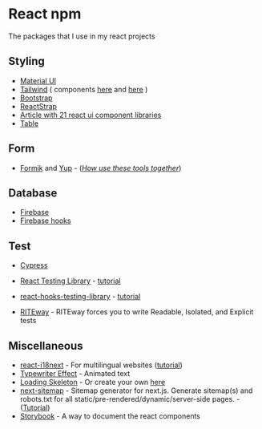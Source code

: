 # React npm

The packages that I use in my react projects

## Styling
- [Material UI](https://material-ui.com/getting-started/installation/)
- [Tailwind](https://tailwindcss.com/) ( components [here](https://tailwindcomponents.com/) and [here](https://tailwindui.com/components) )
- [Bootstrap](https://www.npmjs.com/package/bootstrap)
- [ReactStrap](https://reactstrap.github.io/)
- [Article with 21 react ui component libraries](https://javascript.plainenglish.io/21-react-ui-component-libraries-you-should-start-using-from-today-6249758d188)
- [Table](https://www.npmjs.com/package/react-data-table-component)

## Form
- [Formik](https://formik.org/docs/overview) and [Yup](https://www.npmjs.com/package/yup) - ([_How use these tools together_](https://www.youtube.com/watch?v=TxEVnaISj1w))

## Database
- [Firebase](https://www.npmjs.com/package/firebase)
- [Firebase hooks](https://www.npmjs.com/package/react-firebase-hooks)

## Test
- [Cypress](https://www.cypress.io/)

- [React Testing Library](https://www.npmjs.com/package/@testing-library/react) - [tutorial](https://www.youtube.com/playlist?list=PL4cUxeGkcC9gm4_-5UsNmLqMosM-dzuvQ)
- [react-hooks-testing-library](https://github.com/testing-library/react-hooks-testing-library#installation) - [tutorial](https://www.toptal.com/react/testing-react-hooks-tutorial?utm_campaign=a-complete-guide-to-testing-react-hooks)
- [RITEway](https://www.npmjs.com/package/riteway) - RITEway forces you to write Readable, Isolated, and Explicit tests

## Miscellaneous
- [react-i18next](https://react.i18next.com/getting-started) - For multilingual websites ([tutorial](https://medium.com/@ricklee_10931/react-multi-lingual-with-react-i18next-57879f986168))
- [Typewriter Effect](https://www.npmjs.com/package/typewriter-effect#react) - Animated text
- [Loading Skeleton](https://www.npmjs.com/package/react-loading-skeleton) - Or create your own [here](https://www.youtube.com/playlist?list=PL4cUxeGkcC9i6bZhMuAzQpC6YgLmB4k4-)
- [next-sitemap](https://www.npmjs.com/package/next-sitemap) - Sitemap generator for next.js. Generate sitemap(s) and robots.txt for all static/pre-rendered/dynamic/server-side pages. - ([Tutorial](https://www.youtube.com/watch?v=fOoH9Z5adrg))
- [Storybook](https://storybook.js.org/docs/react/get-started/introduction) - A way to document the react components
